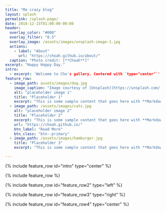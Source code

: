 ```yaml
---
title: "Ma crazy blog"
layout: splash
permalink: /splash-page/
date: 2018-12-15T01:00:00-00:00
header:
  overlay_color: "#000"
  overlay_filter: "0.5"
  overlay_image: /assets/images/unsplash-image-1.jpg
  actions:
    - label: "About"
      url: "https://choah.github.io/about/"
  caption: "Photo credit: [**Choah**]"
excerpt: "Happy Happy Day."
intro: 
  - excerpt: 'Welcome to Cho's gallery. Centered with `type="center"`'
feature_row:
  - image_path: assets/images/dog.jpg
    image_caption: "Image courtesy of [Unsplash](https://unsplash.com/)"
    alt: "placeholder image 1"
    title: "Placeholder 1"
    excerpt: "This is some sample content that goes here with **Markdown** formatting."
  - image_path: /assets/images/cats.jpg
    alt: "placeholder image 2"
    title: "Placeholder 2"
    excerpt: "This is some sample content that goes here with **Markdown** formatting."
    url: "https://choah.github.io/"
    btn_label: "Read More"
    btn_class: "btn--primary"
  - image_path: /assets/images/hamburger.jpg
    title: "Placeholder 3"
    excerpt: "This is some sample content that goes here with **Markdown** formatting."

---
```


{% include feature_row id="intro" type="center" %}

{% include feature_row %}

{% include feature_row id="feature_row2" type="left" %}

{% include feature_row id="feature_row3" type="right" %}

{% include feature_row id="feature_row4" type="center" %}
